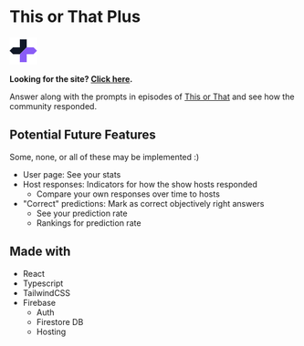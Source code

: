 # This or That Plus

![+](./public/media/logo/logo-light.svg)

**Looking for the site? [Click here](https://thisorthatplus.com).**

Answer along with the prompts in episodes of [This or That](https://www.youtube.com/playlist?list=PLKb5ejvS-NK9lGtZuV9xYQdUjWIzBog6Q) and see how the community responded.

## Potential Future Features

Some, none, or all of these may be implemented :)

- User page: See your stats
- Host responses: Indicators for how the show hosts responded
  - Compare your own responses over time to hosts
- "Correct" predictions: Mark as correct objectively right answers
  - See your prediction rate
  - Rankings for prediction rate

## Made with

- React
- Typescript
- TailwindCSS
- Firebase
  - Auth
  - Firestore DB
  - Hosting
